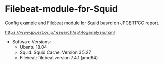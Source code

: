 # Filebeat-module-for-Squid

Config example and Filebeat module for Squid based on JPCERT/CC report. 

https://www.jpcert.or.jp/research/apt-loganalysis.html 

- Software Versions:
  * Ubuntu 18.04
  * Squid: Squid Cache: Version 3.5.27
  * Filebeat: filebeat version 7.4.1 (amd64)


